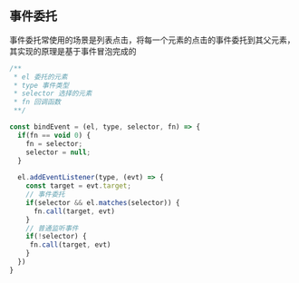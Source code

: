 ## 事件委托

事件委托常使用的场景是列表点击，将每一个元素的点击的事件委托到其父元素，其实现的原理是基于事件冒泡完成的

```javascript
/**
 * el 委托的元素
 * type 事件类型
 * selector 选择的元素
 * fn 回调函数
 **/

const bindEvent = (el, type, selector, fn) => { 
  if(fn == void 0) {
    fn = selector;
    selector = null;
  }
  
  el.addEventListener(type, (evt) => {
    const target = evt.target;
    // 事件委托
    if(selector && el.matches(selector)) {
      fn.call(target, evt)
    }
    // 普通监听事件
    if(!selector) {
     fn.call(target, evt)
    }
  })
}

```
